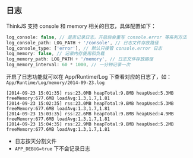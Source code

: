 ## 日志

ThinkJS 支持 console 和 memory 相关的日志，具体配置如下：

```js
log_console: false, // 是否记录日志，开启后会重写 console.error 等系列方法
log_console_path: LOG_PATH + '/console', // 日志文件存放路径
log_console_type: ['error'], // 默认只接管 console.error 日志
log_memory: false, // 记录内存使用和负载
log_memory_path: LOG_PATH + '/memory', // 日志文件存放路径
log_memory_interval: 60 * 1000, // 一分钟记录一次
```

开启了日志功能就可以在 App/Runtime/Log 下查看对应的日志了，如：`App/Runtime/Log/memory/2014-09-23.log`

```
[2014-09-23 15:01:35] rss:23.0MB heapTotal:9.8MB heapUsed:5.3MB freeMemory:677.6MB loadAvg:1.3,1.7,1.81
[2014-09-23 15:02:35] rss:23.0MB heapTotal:9.8MB heapUsed:5.3MB freeMemory:677.6MB loadAvg:1.3,1.7,1.81
[2014-09-23 15:03:35] rss:22.6MB heapTotal:9.8MB heapUsed:4.9MB freeMemory:677.6MB loadAvg:1.3,1.7,1.81
[2014-09-23 15:04:35] rss:22.9MB heapTotal:9.8MB heapUsed:5.2MB freeMemory:677.6MB loadAvg:1.3,1.7,1.81
```

* 日志按天分割文件
* `APP_DEBUG=true` 下不会记录日志
